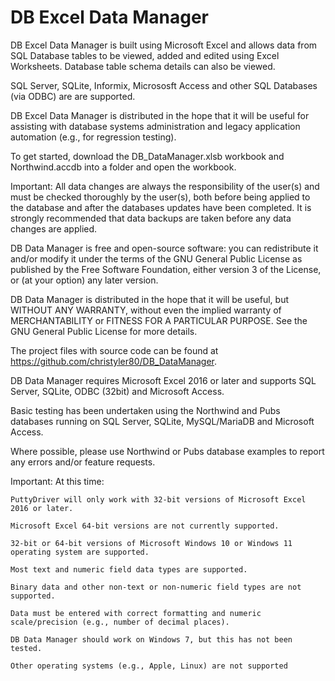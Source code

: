 # DB Excel Data Manager
DB Excel Data Manager is built using Microsoft Excel and allows data from SQL Database tables to be viewed, added and edited using 
Excel Worksheets. Database table schema details can also be viewed. 

SQL Server, SQLite, Informix, Micrososft Access and other SQL Databases (via ODBC) are are supported. 

DB Excel Data Manager is distributed in the hope that it will be useful for assisting with database systems administration and 
legacy application automation (e.g., for regression testing).

To get started, download the DB_DataManager.xlsb workbook and Northwind.accdb into a folder and open the workbook.

Important: All data changes are always the responsibility of the user(s) and must be checked thoroughly by the user(s), both 
before being applied to the database and after the databases updates have been completed. It is strongly recommended 
that data backups are taken before any data changes are applied. 

DB Data Manager is free and open-source software: you can redistribute it and/or modify it under the terms of the GNU 
General Public License as published by the Free Software Foundation, either version 3 of the License, or (at your option) 
any later version. 

DB Data Manager is distributed in the hope that it will be useful, but WITHOUT ANY WARRANTY, without even the 
implied warranty of MERCHANTABILITY or FITNESS FOR A PARTICULAR PURPOSE. See the GNU General Public License 
for more details. 

The project files with source code can be found at https://github.com/christyler80/DB_DataManager. 

DB Data Manager requires Microsoft Excel 2016 or later and supports SQL Server, SQLite, ODBC (32bit) and Microsoft 
Access. 

Basic testing has been undertaken using the Northwind and Pubs databases running on SQL Server, SQLite, 
MySQL/MariaDB and Microsoft Access. 

Where possible, please use Northwind or Pubs database examples to report any errors and/or feature requests. 

Important: At this time: 

	PuttyDriver will only work with 32-bit versions of Microsoft Excel 2016 or later. 

	Microsoft Excel 64-bit versions are not currently supported. 

	32-bit or 64-bit versions of Microsoft Windows 10 or Windows 11 operating system are supported. 

	Most text and numeric field data types are supported. 

	Binary data and other non-text or non-numeric field types are not supported. 

	Data must be entered with correct formatting and numeric scale/precision (e.g., number of decimal places). 

	DB Data Manager should work on Windows 7, but this has not been tested. 

	Other operating systems (e.g., Apple, Linux) are not supported

